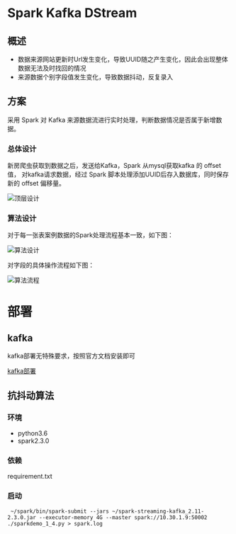 # Spark Kafka DStream

## 概述

- 数据来源网站更新时Url发生变化，导致UUID随之产生变化，因此会出现整体数据无法及时找回的情况
- 来源数据个别字段值发生变化，导致数据抖动，反复录入

## 方案

采用 Spark 对 Kafka 来源数据流进行实时处理，判断数据情况是否属于新增数据。


### 总体设计

新房爬虫获取到数据之后，发送给Kafka，Spark 从mysql获取kafka 的 offset 值， 对kafka请求数据，经过 Spark 脚本处理添加UUID后存入数据库，同时保存新的 offset 偏移量。

![顶层设计](https://s1.ax1x.com/2018/08/17/PWMNmq.png)

### 算法设计

对于每一张表案例数据的Spark处理流程基本一致，如下图：

![算法设计](https://s1.ax1x.com/2018/08/17/PWMa7V.png)

对字段的具体操作流程如下图：

![算法流程](https://s1.ax1x.com/2018/08/17/PWMwkT.png)

# 部署

## kafka

kafka部署无特殊要求，按照官方文档安装即可

[kafka部署](https://kafka.apache.org/documentation/)

## 抗抖动算法

### 环境

- python3.6
- spark2.3.0

### 依赖

requirement.txt

### 启动

```
 ~/spark/bin/spark-submit --jars ~/spark-streaming-kafka_2.11-2.3.0.jar --executor-memory 4G --master spark://10.30.1.9:50002 ./sparkdemo_1_4.py > spark.log
```

